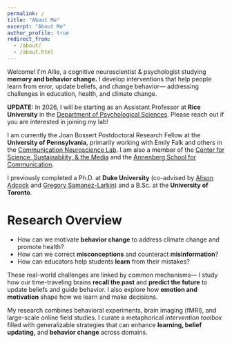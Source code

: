 ```yaml
---
permalink: /
title: "About Me"
excerpt: "About Me"
author_profile: true
redirect_from: 
  - /about/
  - /about.html
---
```

Welcome! I'm Allie, a cognitive neuroscientist & psychologist studying **memory and behavior change.** I develop interventions that help people learn from error, update beliefs, and change behavior— addressing challenges in education, health, and climate change. 

**UPDATE:** In 2026, I will be starting as an Assistant Professor at **Rice University** in the [Department of Psychological Sciences](https://psychology.rice.edu/). Please reach out if you are interested in joining my lab! 

I am currently the Joan Bossert Postdoctoral Research Fellow at the **University of Pennsylvania**, primarily working with Emily Falk and others in the <a href="https://www.asc.upenn.edu/research/centers/communication-neuroscience-lab">Communication Neuroscience Lab</a>. I am also a member of the <a href="https://web.sas.upenn.edu/pcssm/">Center for Science, Sustainability, & the Media</a> and the <a href="https://www.asc.upenn.edu/">Annenberg School for Communication</a>.

I previously completed a Ph.D. at **Duke University** (co-advised by <a href="https://www.adcocklab.org/">Alison Adcock</a> and <a href="https://www.mcablab.science/">Gregory Samanez-Larkin</a>) and a B.Sc. at the **University of Toronto**.



Research Overview
======
- How can we motivate **behavior change** to address climate change and promote health?
- How can we correct **misconceptions** and counteract **misinformation**?
- How can educators help students **learn** from their mistakes?

These real-world challenges are linked by common mechanisms— I study how our time-traveling brains **recall the past** and **predict the future** to update beliefs and guide behavior. I also explore how **emotion and motivation** shape how we learn and make decisions.

My research combines behavioral experiments, brain imaging (fMRI), and large-scale online field studies. I curate a metaphorical *intervention toolbox* filled with generalizable strategies that can enhance **learning, belief updating,** and **behavior change** across domains. 
